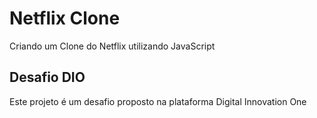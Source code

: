 # Netflix Clone

Criando um Clone do Netflix utilizando JavaScript

## Desafio DIO

Este projeto é um desafio proposto na plataforma Digital Innovation One
